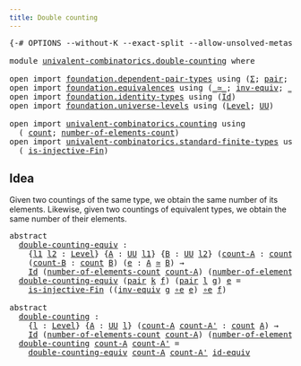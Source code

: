 ```yaml
---
title: Double counting
---
```


<pre class="Agda"><a id="41" class="Symbol">{-#</a> <a id="45" class="Keyword">OPTIONS</a> <a id="53" class="Pragma">--without-K</a> <a id="65" class="Pragma">--exact-split</a> <a id="79" class="Pragma">--allow-unsolved-metas</a> <a id="102" class="Symbol">#-}</a>

<a id="107" class="Keyword">module</a> <a id="114" href="univalent-combinatorics.double-counting.html" class="Module">univalent-combinatorics.double-counting</a> <a id="154" class="Keyword">where</a>

<a id="161" class="Keyword">open</a> <a id="166" class="Keyword">import</a> <a id="173" href="foundation.dependent-pair-types.html" class="Module">foundation.dependent-pair-types</a> <a id="205" class="Keyword">using</a> <a id="211" class="Symbol">(</a><a id="212" href="foundation-core.dependent-pair-types.html#502" class="Record">Σ</a><a id="213" class="Symbol">;</a> <a id="215" href="foundation-core.dependent-pair-types.html#575" class="InductiveConstructor">pair</a><a id="219" class="Symbol">;</a> <a id="221" href="foundation-core.dependent-pair-types.html#592" class="Field">pr1</a><a id="224" class="Symbol">;</a> <a id="226" href="foundation-core.dependent-pair-types.html#604" class="Field">pr2</a><a id="229" class="Symbol">)</a>
<a id="231" class="Keyword">open</a> <a id="236" class="Keyword">import</a> <a id="243" href="foundation.equivalences.html" class="Module">foundation.equivalences</a> <a id="267" class="Keyword">using</a> <a id="273" class="Symbol">(</a><a id="274" href="foundation-core.equivalences.html#1607" class="Function Operator">_≃_</a><a id="277" class="Symbol">;</a> <a id="279" href="foundation-core.equivalences.html#5707" class="Function">inv-equiv</a><a id="288" class="Symbol">;</a> <a id="290" href="foundation-core.equivalences.html#7843" class="Function Operator">_∘e_</a><a id="294" class="Symbol">;</a> <a id="296" href="foundation-core.equivalences.html#2480" class="Function">id-equiv</a><a id="304" class="Symbol">)</a>
<a id="306" class="Keyword">open</a> <a id="311" class="Keyword">import</a> <a id="318" href="foundation.identity-types.html" class="Module">foundation.identity-types</a> <a id="344" class="Keyword">using</a> <a id="350" class="Symbol">(</a><a id="351" href="foundation-core.identity-types.html#641" class="Datatype">Id</a><a id="353" class="Symbol">)</a>
<a id="355" class="Keyword">open</a> <a id="360" class="Keyword">import</a> <a id="367" href="foundation.universe-levels.html" class="Module">foundation.universe-levels</a> <a id="394" class="Keyword">using</a> <a id="400" class="Symbol">(</a><a id="401" href="Agda.Primitive.html#597" class="Postulate">Level</a><a id="406" class="Symbol">;</a> <a id="408" href="foundation-core.universe-levels.html#222" class="Primitive">UU</a><a id="410" class="Symbol">)</a>

<a id="413" class="Keyword">open</a> <a id="418" class="Keyword">import</a> <a id="425" href="univalent-combinatorics.counting.html" class="Module">univalent-combinatorics.counting</a> <a id="458" class="Keyword">using</a>
  <a id="466" class="Symbol">(</a> <a id="468" href="univalent-combinatorics.counting.html#1759" class="Function">count</a><a id="473" class="Symbol">;</a> <a id="475" href="univalent-combinatorics.counting.html#1887" class="Function">number-of-elements-count</a><a id="499" class="Symbol">)</a>
<a id="501" class="Keyword">open</a> <a id="506" class="Keyword">import</a> <a id="513" href="univalent-combinatorics.standard-finite-types.html" class="Module">univalent-combinatorics.standard-finite-types</a> <a id="559" class="Keyword">using</a>
  <a id="567" class="Symbol">(</a> <a id="569" href="univalent-combinatorics.standard-finite-types.html#12649" class="Function">is-injective-Fin</a><a id="585" class="Symbol">)</a>
</pre>
## Idea

Given two countings of the same type, we obtain the same number of its elements. Likewise, given two countings of equivalent types, we obtain the same number of their elements.

<pre class="Agda"><a id="787" class="Keyword">abstract</a>
  <a id="double-counting-equiv"></a><a id="798" href="univalent-combinatorics.double-counting.html#798" class="Function">double-counting-equiv</a> <a id="820" class="Symbol">:</a>
    <a id="826" class="Symbol">{</a><a id="827" href="univalent-combinatorics.double-counting.html#827" class="Bound">l1</a> <a id="830" href="univalent-combinatorics.double-counting.html#830" class="Bound">l2</a> <a id="833" class="Symbol">:</a> <a id="835" href="Agda.Primitive.html#597" class="Postulate">Level</a><a id="840" class="Symbol">}</a> <a id="842" class="Symbol">{</a><a id="843" href="univalent-combinatorics.double-counting.html#843" class="Bound">A</a> <a id="845" class="Symbol">:</a> <a id="847" href="foundation-core.universe-levels.html#222" class="Primitive">UU</a> <a id="850" href="univalent-combinatorics.double-counting.html#827" class="Bound">l1</a><a id="852" class="Symbol">}</a> <a id="854" class="Symbol">{</a><a id="855" href="univalent-combinatorics.double-counting.html#855" class="Bound">B</a> <a id="857" class="Symbol">:</a> <a id="859" href="foundation-core.universe-levels.html#222" class="Primitive">UU</a> <a id="862" href="univalent-combinatorics.double-counting.html#830" class="Bound">l2</a><a id="864" class="Symbol">}</a> <a id="866" class="Symbol">(</a><a id="867" href="univalent-combinatorics.double-counting.html#867" class="Bound">count-A</a> <a id="875" class="Symbol">:</a> <a id="877" href="univalent-combinatorics.counting.html#1759" class="Function">count</a> <a id="883" href="univalent-combinatorics.double-counting.html#843" class="Bound">A</a><a id="884" class="Symbol">)</a>
    <a id="890" class="Symbol">(</a><a id="891" href="univalent-combinatorics.double-counting.html#891" class="Bound">count-B</a> <a id="899" class="Symbol">:</a> <a id="901" href="univalent-combinatorics.counting.html#1759" class="Function">count</a> <a id="907" href="univalent-combinatorics.double-counting.html#855" class="Bound">B</a><a id="908" class="Symbol">)</a> <a id="910" class="Symbol">(</a><a id="911" href="univalent-combinatorics.double-counting.html#911" class="Bound">e</a> <a id="913" class="Symbol">:</a> <a id="915" href="univalent-combinatorics.double-counting.html#843" class="Bound">A</a> <a id="917" href="foundation-core.equivalences.html#1607" class="Function Operator">≃</a> <a id="919" href="univalent-combinatorics.double-counting.html#855" class="Bound">B</a><a id="920" class="Symbol">)</a> <a id="922" class="Symbol">→</a>
    <a id="928" href="foundation-core.identity-types.html#641" class="Datatype">Id</a> <a id="931" class="Symbol">(</a><a id="932" href="univalent-combinatorics.counting.html#1887" class="Function">number-of-elements-count</a> <a id="957" href="univalent-combinatorics.double-counting.html#867" class="Bound">count-A</a><a id="964" class="Symbol">)</a> <a id="966" class="Symbol">(</a><a id="967" href="univalent-combinatorics.counting.html#1887" class="Function">number-of-elements-count</a> <a id="992" href="univalent-combinatorics.double-counting.html#891" class="Bound">count-B</a><a id="999" class="Symbol">)</a>
  <a id="1003" href="univalent-combinatorics.double-counting.html#798" class="Function">double-counting-equiv</a> <a id="1025" class="Symbol">(</a><a id="1026" href="foundation-core.dependent-pair-types.html#575" class="InductiveConstructor">pair</a> <a id="1031" href="univalent-combinatorics.double-counting.html#1031" class="Bound">k</a> <a id="1033" href="univalent-combinatorics.double-counting.html#1033" class="Bound">f</a><a id="1034" class="Symbol">)</a> <a id="1036" class="Symbol">(</a><a id="1037" href="foundation-core.dependent-pair-types.html#575" class="InductiveConstructor">pair</a> <a id="1042" href="univalent-combinatorics.double-counting.html#1042" class="Bound">l</a> <a id="1044" href="univalent-combinatorics.double-counting.html#1044" class="Bound">g</a><a id="1045" class="Symbol">)</a> <a id="1047" href="univalent-combinatorics.double-counting.html#1047" class="Bound">e</a> <a id="1049" class="Symbol">=</a>
    <a id="1055" href="univalent-combinatorics.standard-finite-types.html#12649" class="Function">is-injective-Fin</a> <a id="1072" class="Symbol">((</a><a id="1074" href="foundation-core.equivalences.html#5707" class="Function">inv-equiv</a> <a id="1084" href="univalent-combinatorics.double-counting.html#1044" class="Bound">g</a> <a id="1086" href="foundation-core.equivalences.html#7843" class="Function Operator">∘e</a> <a id="1089" href="univalent-combinatorics.double-counting.html#1047" class="Bound">e</a><a id="1090" class="Symbol">)</a> <a id="1092" href="foundation-core.equivalences.html#7843" class="Function Operator">∘e</a> <a id="1095" href="univalent-combinatorics.double-counting.html#1033" class="Bound">f</a><a id="1096" class="Symbol">)</a>

<a id="1099" class="Keyword">abstract</a>
  <a id="double-counting"></a><a id="1110" href="univalent-combinatorics.double-counting.html#1110" class="Function">double-counting</a> <a id="1126" class="Symbol">:</a>
    <a id="1132" class="Symbol">{</a><a id="1133" href="univalent-combinatorics.double-counting.html#1133" class="Bound">l</a> <a id="1135" class="Symbol">:</a> <a id="1137" href="Agda.Primitive.html#597" class="Postulate">Level</a><a id="1142" class="Symbol">}</a> <a id="1144" class="Symbol">{</a><a id="1145" href="univalent-combinatorics.double-counting.html#1145" class="Bound">A</a> <a id="1147" class="Symbol">:</a> <a id="1149" href="foundation-core.universe-levels.html#222" class="Primitive">UU</a> <a id="1152" href="univalent-combinatorics.double-counting.html#1133" class="Bound">l</a><a id="1153" class="Symbol">}</a> <a id="1155" class="Symbol">(</a><a id="1156" href="univalent-combinatorics.double-counting.html#1156" class="Bound">count-A</a> <a id="1164" href="univalent-combinatorics.double-counting.html#1164" class="Bound">count-A&#39;</a> <a id="1173" class="Symbol">:</a> <a id="1175" href="univalent-combinatorics.counting.html#1759" class="Function">count</a> <a id="1181" href="univalent-combinatorics.double-counting.html#1145" class="Bound">A</a><a id="1182" class="Symbol">)</a> <a id="1184" class="Symbol">→</a>
    <a id="1190" href="foundation-core.identity-types.html#641" class="Datatype">Id</a> <a id="1193" class="Symbol">(</a><a id="1194" href="univalent-combinatorics.counting.html#1887" class="Function">number-of-elements-count</a> <a id="1219" href="univalent-combinatorics.double-counting.html#1156" class="Bound">count-A</a><a id="1226" class="Symbol">)</a> <a id="1228" class="Symbol">(</a><a id="1229" href="univalent-combinatorics.counting.html#1887" class="Function">number-of-elements-count</a> <a id="1254" href="univalent-combinatorics.double-counting.html#1164" class="Bound">count-A&#39;</a><a id="1262" class="Symbol">)</a>
  <a id="1266" href="univalent-combinatorics.double-counting.html#1110" class="Function">double-counting</a> <a id="1282" href="univalent-combinatorics.double-counting.html#1282" class="Bound">count-A</a> <a id="1290" href="univalent-combinatorics.double-counting.html#1290" class="Bound">count-A&#39;</a> <a id="1299" class="Symbol">=</a>
    <a id="1305" href="univalent-combinatorics.double-counting.html#798" class="Function">double-counting-equiv</a> <a id="1327" href="univalent-combinatorics.double-counting.html#1282" class="Bound">count-A</a> <a id="1335" href="univalent-combinatorics.double-counting.html#1290" class="Bound">count-A&#39;</a> <a id="1344" href="foundation-core.equivalences.html#2480" class="Function">id-equiv</a>
</pre>